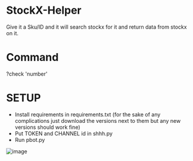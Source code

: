 # StockX-Helper

Give it a Sku/ID and it will search stockx for it and return data from stockx on it.

# Command

?check 'number'

# SETUP

- Install requirements in requirements.txt (for the sake of any complications just download the versions next to them but any new versions should work fine)
- Put TOKEN and CHANNEL id in shhh.py
- Run pbot.py



![image](https://user-images.githubusercontent.com/92560533/208227066-cb222c34-f009-42f0-9836-c8654e909f3a.png)
